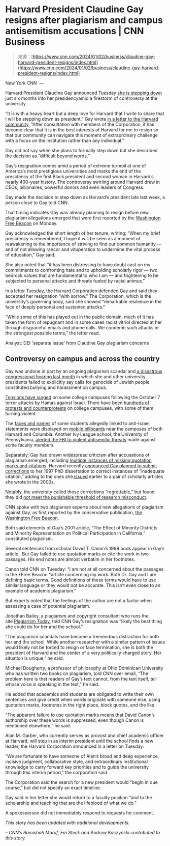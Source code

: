 <!--yml
category: 未分类
date: 2024-05-27 14:26:06
-->

# Harvard President Claudine Gay resigns after plagiarism and campus antisemitism accusations | CNN Business

> 来源：[https://www.cnn.com/2024/01/02/business/claudine-gay-harvard-president-resigns/index.html](https://www.cnn.com/2024/01/02/business/claudine-gay-harvard-president-resigns/index.html)

New York CNN  — 

Harvard President Claudine Gay announced Tuesday [she is stepping down](https://www.cnn.com/business/live-news/harvard-president-claudine-gay-plagiarism-probe/index.html) just six months into her presidencyamid a firestorm of controversy at the university.

“It is with a heavy heart but a deep love for Harvard that I write to share that I will be stepping down as president,” Gay wrote [in a letter to the Harvard community](https://www.cnn.com/2024/01/02/business/harvard-president-claudine-gay-has-resigned-read-her-resignation-letter/index.html). “After consultation with members of the Corporation, it has become clear that it is in the best interests of Harvard for me to resign so that our community can navigate this moment of extraordinary challenge with a focus on the institution rather than any individual.”

Gay did not say when she plans to formally step down but she described the decision as “difficult beyond words.”

Gay’s resignation comes amid a period of extreme turmoil at one of America’s most prestigious universities and marks the end of the presidency of the first Black president and second woman in Harvard’s nearly 400-year history. The controversy swirling around Harvard drew in CEOs, billionaires, powerful donors and even leaders of Congress.

Gay made the decision to step down as Harvard’s president late last week, a person close to Gay told CNN.

That timing indicates Gay was already planning to resign before new plagiarism allegations emerged that were first reported by the [Washington Free Beacon](https://freebeacon.com/campus/harvard-president-claudine-gay-hit-with-six-new-charges-of-plagiarism/) on Monday.

Gay acknowledged the short length of her tenure, writing: “When my brief presidency is remembered, I hope it will be seen as a moment of reawakening to the importance of striving to find our common humanity — and of not allowing rancor and vituperation to undermine the vital process of education,” Gay said.

She also noted that “it has been distressing to have doubt cast on my commitments to confronting hate and to upholding scholarly rigor — two bedrock values that are fundamental to who I am — and frightening to be subjected to personal attacks and threats fueled by racial animus.”

In a letter Tuesday, the Harvard Corporation defended Gay and said they accepted her resignation “with sorrow.” The Corporation, which is the university’s governing body, said she showed “remarkable resilience in the face of deeply personal and sustained attacks.”

“While some of this has played out in the public domain, much of it has taken the form of repugnant and in some cases racist vitriol directed at her through disgraceful emails and phone calls. We condemn such attacks in the strongest possible terms,” the letter read.

Analyst: DEI 'separate issue' from Claudine Gay plagiarism concerns

## Controversy on campus and across the country

Gay was undone in part by an ongoing plagiarism scandal and [a disastrous congressional hearing last month](https://www.cnn.com/2023/12/08/business/harvard-president-apologizes/index.html) in which she and other university presidents failed to explicitly say calls for genocide of Jewish people constituted bullying and harassment on campus.

[Tensions have surged](https://www.cnn.com/2023/11/10/business/brandeis-civil-rights-lawsuit-penn-wellesley/index.html) on some college campuses following the October 7 terror attacks by Hamas against Israel. There have been [hundreds of protests and counterprotests](https://www.cnn.com/2023/11/04/us/us-students-impacted-by-israel-hamas-war/index.html) on college campuses, with some of them turning violent.

The [faces and names](https://www.cnn.com/2023/10/25/business/mobile-billboard-at-columbia-universityshows-names-and-faces-of-students-allegedly-linked-to-anti-israel-statement/index.html#:~:text=A%20mobile%20billboard%20truck%20drove,for%20the%20Hamas%20terror%20attack.) of some students allegedly linked to anti-Israel statements were displayed on [mobile billboards](https://www.cnn.com/2023/10/12/business/harvard-doxxing-truck-israel-hamas-statement/index.html) near the campuses of both Harvard and Columbia. Another Ivy League school, the University of Pennsylvania, [alerted the FBI to violent antisemitic threats](https://www.cnn.com/2023/11/06/business/upenn-fbi-antisemitic-threats/index.html) made against some faculty members.

Separately, Gay had drawn widespread criticism after accusations of plagiarism emerged, including [multiple instances of missing quotation marks and citations](https://www.cnn.com/2023/12/21/business/harvard-president-plagiarism-house-committee/index.html). Harvard recently [announced Gay planned to submit corrections](https://www.cnn.com/2023/12/21/business/harvard-president-plagiarism-house-committee/index.html) to her 1997 PhD dissertation to correct instances of “inadequate citation,” adding to the ones she[ issued](https://www.cnn.com/2023/12/15/business/harvard-president-claudine-gay-corrects-scholarly-articles-plagiarism-allegations/index.html) earlier to a pair of scholarly articles she wrote in the 2000s.

Notably, the university called those corrections “regrettable,” but found they did [not meet the punishable threshold of research misconduct](https://www.cnn.com/2023/12/21/business/why-harvard-hasnt-punished-president-claudine-gay-for-plagiarism/index.html).

CNN spoke with two plagiarism experts about new allegations of plagiarism against Gay, as first reported by the conservative publication, [the Washington Free Beacon](https://freebeacon.com/campus/harvard-president-claudine-gay-hit-with-six-new-charges-of-plagiarism/).

Both said elements of Gay’s 2001 article, “The Effect of Minority Districts and Minority Representation on Political Participation in California,” constituted plagiarism.

Several sentences from scholar David T. Canon’s 1999 book appear in Gay’s article.  But Gay failed to use quotation marks or cite the work in two passages. His end notes are almost verbatim in her footnotes.

Canon told CNN on Tuesday: “I am not at all concerned about the passages in the *Free Beacon *article concerning my work. Both Dr. Gay and I are defining basic terms. Good definitions of these terms would have to use similar language or they would not be accurate. This isn’t even close to an example of academic plagiarism.”

But experts noted that the feelings of the author are not a factor when assessing a case of potential plagiarism.

Jonathan Bailey, a plagiarism and copyright consultant who runs the site [Plagiarism Today](http://plagiarismtoday.com/), told CNN Gay’s resignation was “likely the best thing she could do for her and the school.”

“The plagiarism scandals have become a tremendous distraction for both her and the school. While another researcher with a similar pattern of issues would likely not be forced to resign or face termination, she is both the president of Harvard and the center of a very politically charged story. Her situation is unique,” he said.

Michael Dougherty, a professor of philosophy at Ohio Dominican University who has written two books on plagiarism, told CNN over email, “The problem here is that readers of Gay’s text cannot, from the text itself, tell whose voice is speaking in the text,” he said.

He added that academics and students are obligated to write their own sentences and give credit when words originate with someone else, using quotation marks, footnotes in the right place, block quotes, and the like.

“The apparent failure to use quotation marks means that David Canon’s authorship over these words is suppressed, even though Canon is mentioned elsewhere,” he said.

Alan M. Garber, who currently serves as provost and chief academic officer at Harvard, will step in as interim president until the school finds a new leader, the Harvard Corporation announced in a letter on Tuesday.

“We are fortunate to have someone of Alan’s broad and deep experience, incisive judgment, collaborative style, and extraordinary institutional knowledge to carry forward key priorities and to guide the university through this interim period,” the corporation said.

The Corporation said the search for a new president would “begin in due course,” but did not specify an exact timeline.

Gay said in her letter she would return to a faculty position “and to the scholarship and teaching that are the lifeblood of what we do.”

A spokesperson did not immediately respond to requests for comment.

*This story has been updated with additional developments.*

*– CNN’s Ramishah Maruf, Em Steck and Andrew Kaczynski contributed to this story.*
